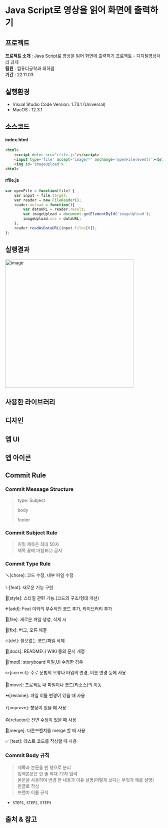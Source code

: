 #  	Java Script로 영상을 읽어 화면에 출력하기

## 프로젝트 
<b>프로젝트 소개</b> : Java Script로 영상을 읽어 화면에 출력하기 프로젝트 - 디지털영상처리 과제<br>
<b>팀원</b> : 컴퓨터공학과 최하람<br>
<b>기간</b> : 22.11.03

## 실행환경
- Visual Studio Code Version: 1.73.1 (Universal)
- MacOS : 12.3.1

## 소스코드
#### index.html
```html
<html>
    <script defer src="rfile.js"></script>
    <input type='file' accept='image/*' onchange='openFile(event)'><br>
    <img id='imageUpload'>
<html>
```

#### rfile.js
```JavaScript
var openFile = function(file) {
    var input = file.target;
    var reader = new FileReader();
    reader.onload = function(){
        var dataURL = reader.result;
        var imageUpload = document.getElementById('imageUpload');
        imageUpload.src = dataURL;
    };
    reader.readAsDataURL(input.files[0]);
};
```

## 실행결과

<img width="410" alt="image" src="https://user-images.githubusercontent.com/62204475/202946053-afe668e3-d161-4bce-b5c9-d381cdf3318f.png">


## 사용한 라이브러리

## 디자인

## 앱 UI

## 앱 아이콘


## Commit Rule

### Commit Message Structure

> type: Subject
> 
> 
> body
> 
> footer
> 

### Commit Subject  Rule

> 커밋 제목은 최대 50자<br>
제목 끝에 마침표(.) 금지<br>
> 

### Commit Type Rule

🪛[chore]: 코드 수정, 내부 파일 수정

✨[feat]: 새로운 기능 구현

🎨[style]: 스타일 관련 기능.(코드의 구조/형태 개선)

➕[add]: Feat 이외의 부수적인 코드 추가, 라이브러리 추가

🔧[file]: 새로운 파일 생성, 삭제 시

🐛[fix]: 버그, 오류 해결

🔥[del]: 쓸모없는 코드/파일 삭제

📝[docs]: README나 WIKI 등의 문서 개정

💄[mod]: storyboard 파일,UI 수정한 경우

✏️[correct]: 주로 문법의 오류나 타입의 변경, 이름 변경 등에 사용

🚚[move]: 프로젝트 내 파일이나 코드(리소스)의 이동

⏪️[rename]: 파일 이름 변경이 있을 때 사용

⚡️[improve]: 향상이 있을 때 사용

♻️[refactor]: 전면 수정이 있을 때 사용

🔀[merge]: 다른브렌치를 merge 할 때 사용

✅ [test]: 테스트 코드를 작성할 때 사용


### **Commit Body 규칙**

> 제목과 본문을 빈 행으로 분리<br>
입력본문은 한 줄 최대 72자 입력<br>
본문을 사용하여 변경 한 내용과 이유 설명(어떻게 보다는 무엇과 왜를 설명)<br>
한글로 작성<br>
브랜치 이름 규칙<br>
- `STEP1`, `STEP2`, `STEP3`

## 출처 & 참고
